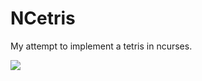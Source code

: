 # NCetris

My attempt to implement a tetris in ncurses.

<a href="https://asciinema.org/a/l23F3GkWdJ7VjGbykMucdQMC4" target="_blank"><img src="https://asciinema.org/a/l23F3GkWdJ7VjGbykMucdQMC4.svg" /></a>
